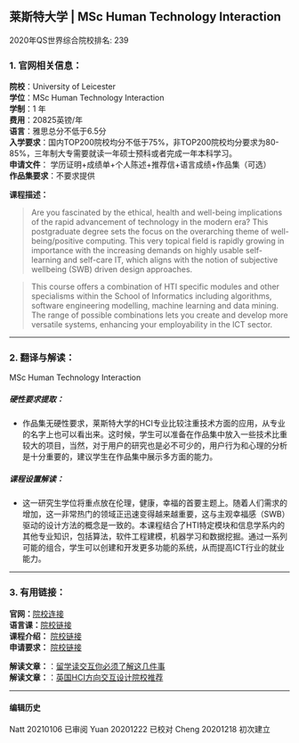 ## 莱斯特大学 | MSc Human Technology Interaction

2020年QS世界综合院校排名: 239  

### 1. 官网相关信息：

**院校**：University of Leicester  
**学位**：MSc Human Technology Interaction   
**学制**：1 年  
**费用**：20825英镑/年  
**语言**：雅思总分不低于6.5分  
**入学要求**：国内TOP200院校均分不低于75%，非TOP200院校均分要求为80-85%，三年制大专需要就读一年硕士预科或者完成一年本科学习。  
**申请文件**： 学历证明+成绩单+个人陈述+推荐信+语言成绩+作品集（可选）  
**作品集要求**：不要求提供  

**课程描述：**   

> Are you fascinated by the ethical, health and well-being implications of the rapid advancement of technology in the modern era? This postgraduate degree sets the focus on the overarching theme of well-being/positive computing. This very topical field is rapidly growing in importance with the increasing demands on highly usable self-learning and self-care IT, which aligns with the notion of subjective wellbeing (SWB) driven design approaches.

> This course offers a combination of HTI specific modules and other specialisms within the School of Informatics including algorithms, software engineering modelling, machine learning and data mining. The range of possible combinations lets you create and develop more versatile systems, enhancing your employability in the ICT sector.



---


### 2. 翻译与解读：
MSc Human Technology Interaction   
##### 硬性要求提取：
- 作品集无硬性要求，莱斯特大学的HCI专业比较注重技术方面的应用，从专业的名字上也可以看出来。这时候，学生可以准备在作品集中放入一些技术比重较大的项目，当然，对于用户的研究也是必不可少的，用户行为和心理的分析是十分重要的，建议学生在作品集中展示多方面的能力。  

##### 课程设置解读：

- 这一研究生学位将重点放在伦理，健康，幸福的首要主题上。随着人们需求的增加，这一非常热门的领域正迅速变得越来越重要，这与主观幸福感（SWB）驱动的设计方法的概念是一致的。本课程结合了HTI特定模块和信息学系内的其他专业知识，包括算法，软件工程建模，机器学习和数据挖掘。通过一系列可能的组合，学生可以创建和开发更多功能的系统，从而提高ICT行业的就业能力。

---


### 3. 有用链接：
**官网：**[院校连接](https://le.ac.uk/courses/human-technology-interaction-msc/2020)  
**语言课：**[院校链接](https://www2.le.ac.uk/offices/eltu)  
**课程介绍：** [院校链接](https://le.ac.uk/courses/human-technology-interaction-msc/2020?option=September%202020)  
**申请要求：** [院校链接](https://le.ac.uk/~/media/uol/docs/publications/prospectus/pg-prospectus-201920.pdf?la=en)


**解读文章：**：[留学读交互你必须了解这几件事](http://www.makebi.net/34036.html)  
**解读文章：**：[英国HCI方向交互设计院校推荐](http://www.makebi.net/24434.html)   



---


#### 编辑历史  

Natt 20210106 已审阅
Yuan 20201222 已校对
Cheng 20201218 初次建立  
